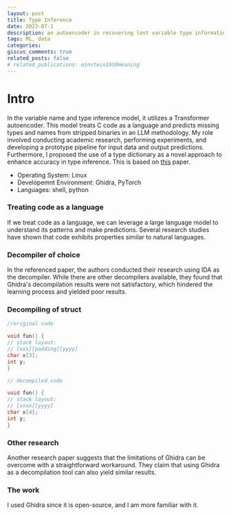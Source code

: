 ```yaml
---
layout: post
title: Type Inference
date: 2023-07-1
description: an autoencoder in recovering lost variable type information
tags: ML, data
categories: 
giscus_comments: true
related_posts: false
# related_publications: einstein1950meaning
---
```


# Intro

In the variable name and type inference model, it utilizes a Transformer autoencoder. This model treats C code as a language and predicts missing types and names from stripped binaries in an LLM methodology. My role involved conducting academic research, performing experiments, and developing a prototype pipeline for input data and output predictions. Furthermore, I proposed the use of a type dictionary as a novel approach to enhance accuracy in type inference. This is based on [this](https://cmustrudel.github.io/papers/ChenDIRTY2022.pdf) paper.

- Operating System: Linux
- Developemnt Environment: Ghidra, PyTorch
- Languages: shell, python

### Treating code as a language

If we treat code as a language, we can leverage a large language model to understand its patterns and make predictions. Several research studies have shown that code exhibits properties similar to natural languages.

### Decompiler of choice

In the referenced paper, the authors conducted their research using IDA as the decompiler. While there are other decompilers available, they found that Ghidra's decompilation results were not satisfactory, which hindered the learning process and yielded poor results.

### Decompiling of struct
```c
//original code

void fun() {
// stack layout:
// [xxx][padding][yyyy]
char x[3];
int y;
}
```

```c
// decompiled code

void fun() {
// stack layout:
// [xxxx][yyyy]
char x[4];
int y;
}
```

### Other research

Another research paper suggests that the limitations of Ghidra can be overcome with a straightforward workaround. They claim that using Ghidra as a decompilation tool can also yield similar results.

### The work
I used Ghidra since it is open-source, and I am more familiar with it.